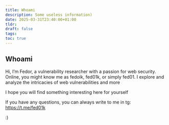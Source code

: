 ```yaml
---
title: Whoami
description: Some useless information)
date: 2025-03-31T23:40:00+01:00
tldr: 
draft: false
tags: 
toc: true
---
```


## Whoami

Hi, I’m Fedor, a vulnerability researcher with a passion for web security. Online, you might know me as fedoik, fed01k, or simply fed01. I explore and analyze the intricacies of web vulnerabilities and more

 I hope you will find something interesting here for yourself

If you have any questions, you can always write to me in tg: https://t.me/fed01k

:)


